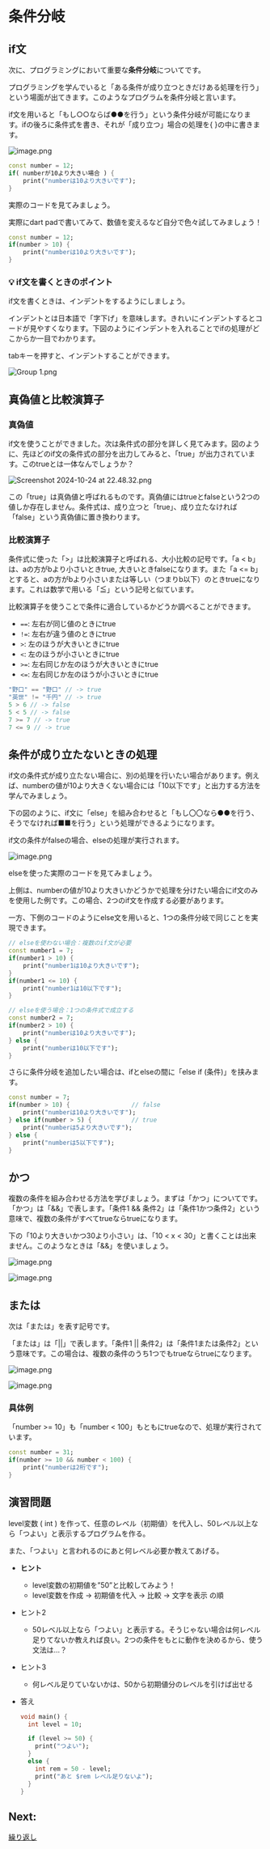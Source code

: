 # 条件分岐

## if文

次に、プログラミングにおいて重要な**条件分岐**についてです。

プログラミングを学んでいると「ある条件が成り立つときだけある処理を行う」という場面が出てきます。このようなプログラムを条件分岐と言います。

if文を用いると「もし○○ならば●●を行う」という条件分岐が可能になります。ifの後ろに条件式を書き、それが「成り立つ」場合の処理を{ }の中に書きます。

![image.png](../section1/images/05/594d768b-b1bf-4d01-beb5-e5d64bcc28f7.png)

```dart
const number = 12;
if( numberが10より大きい場合 ) {
	print("numberは10より大きいです");
}
```

実際のコードを見てみましょう。

実際にdart padで書いてみて、数値を変えるなど自分で色々試してみましょう！

```dart
const number = 12;
if(number > 10) {
	print("numberは10より大きいです");
}
```

<aside>

### 💡 if文を書くときのポイント

if文を書くときは、インデントをするようにしましょう。

インデントとは日本語で「字下げ」を意味します。きれいにインデントするとコードが見やすくなります。下図のようにインデントを入れることでifの処理がどこからか一目でわかります。

tabキーを押すと、インデントすることができます。

![Group 1.png](../section1/images/05/Group_1.png)

</aside>

## 真偽値と比較演算子

### 真偽値

if文を使うことができました。次は条件式の部分を詳しく見てみます。図のように、先ほどのif文の条件式の部分を出力してみると、「true」が出力されています。このtrueとは一体なんでしょうか？

![Screenshot 2024-10-24 at 22.48.32.png](../section1/images/05/Screenshot_2024-10-24_at_22.48.32.png)

この「true」は真偽値と呼ばれるものです。真偽値にはtrueとfalseという2つの値しか存在しません。条件式は、成り立つと「true」、成り立たなければ「false」という真偽値に置き換わります。

### 比較演算子

条件式に使った「>」は比較演算子と呼ばれる、大小比較の記号です。「a < b」は、aの方がbより小さいときtrue, 大きいときfalseになります。また「a <= b」とすると、aの方がbより小さいまたは等しい（つまりb以下）のときtrueになります。これは数学で用いる「≦」という記号と似ています。

比較演算子を使うことで条件に適合しているかどうか調べることができます。

- `==`: 左右が同じ値のときにtrue
- `!=`: 左右が違う値のときにtrue
- `>`: 左のほうが大きいときにtrue
- `<`: 左のほうが小さいときにtrue
- `>=`: 左右同じか左のほうが大きいときにtrue
- `<=`: 左右同じか左のほうが小さいときにtrue

```dart
"野口" == "野口" // -> true
"英世" != "千円" // -> true
5 > 6 // -> false
5 < 5 // -> false
7 >= 7 // -> true
7 <= 9 // -> true
```

## 条件が成り立たないときの処理

if文の条件式が成り立たない場合に、別の処理を行いたい場合があります。例えば、numberの値が10より大きくない場合には「10以下です」と出力する方法を学んでみましょう。

下の図のように、if文に「else」を組み合わせると「もし〇〇なら●●を行う、そうでなければ■■を行う」という処理ができるようになります。

if文の条件がfalseの場合、elseの処理が実行されます。

![image.png](../section1/images/05/89d183a1-f0ce-4400-b1d6-32a0baee0491.png)

elseを使った実際のコードを見てみましょう。

上側は、numberの値が10より大きいかどうかで処理を分けたい場合にif文のみを使用した例です。この場合、2つのif文を作成する必要があります。

一方、下側のコードのようにelse文を用いると、1つの条件分岐で同じことを実現できます。

```dart
// elseを使わない場合：複数のif文が必要
const number1 = 7;
if(number1 > 10) {
	print("number1は10より大きいです");
}
if(number1 <= 10) {
	print("number1は10以下です");
}

// elseを使う場合：1つの条件式で成立する
const number2 = 7;
if(number2 > 10) {
	print("numberは10より大きいです");
} else {
	print("numberは10以下です");
}
```

さらに条件分岐を追加したい場合は、ifとelseの間に「else if (条件)」を挟みます。

```dart
const number = 7;
if(number > 10) {                 // false
	print("numberは10より大きいです");
} else if(number > 5) {           // true
	print("numberは5より大きいです");
} else {
	print("numberは5以下です");
}
```

## かつ

複数の条件を組み合わせる方法を学びましょう。まずは「かつ」についてです。「かつ」は「&&」で表します。「条件1 && 条件2」は「条件1かつ条件2」という意味で、複数の条件がすべてtrueならtrueになります。

下の「10より大きいかつ30より小さい」は、「10 < x < 30」と書くことは出来ません。このようなときは「&&」を使いましょう。

![image.png](../section1/images/05/image.png)

![image.png](../section1/images/05/image%201.png)

## または

次は「または」を表す記号です。

「または」は「||」で表します。「条件1 || 条件2」は「条件1または条件2」という意味です。この場合は、複数の条件のうち1つでもtrueならtrueになります。

![image.png](../section1/images/05/image%202.png)

![image.png](../section1/images/05/image%203.png)

### 具体例

「number >= 10」も「number < 100」もともにtrueなので、処理が実行されています。

```dart
const number = 31;
if(number >= 10 && number < 100) {
	print("numberは2桁です");
}
```

## 演習問題

level変数 ( int ) を作って、任意のレベル（初期値）を代入し、50レベル以上なら「つよい」と表示するプログラムを作る。

また、「つよい」と言われるのにあと何レベル必要か教えてあげる。

- **ヒント**
    - level変数の初期値を”50”と比較してみよう！
    - level変数を作成 → 初期値を代入 → 比較 → 文字を表示 の順
- ヒント2
    - 50レベル以上なら「つよい」と表示する。そうじゃない場合は何レベル足りてないか教えれば良い。2つの条件をもとに動作を決めるから、使う文法は…？
- ヒント3
    - 何レベル足りていないかは、50から初期値分のレベルを引けば出せる

- 答え

    ```dart
    void main() {
      int level = 10;

      if (level >= 50) {
        print("つよい");
      }
      else {
        int rem = 50 - level;
        print("あと $rem レベル足りないよ");
      }
    }
    ```


## Next:

[繰り返し](./06_repeat.md)
